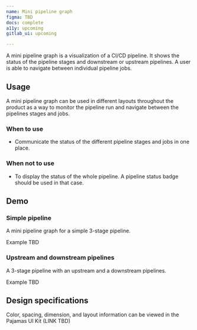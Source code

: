 ```yaml
---
name: Mini pipeline graph
figma: TBD
docs: complete
a11y: upcoming
gitlab_ui: upcoming

---
```


A mini pipeline graph is a visualization of a CI/CD pipeline. It shows the status of the pipeline stages and downstream or upstream pipelines. A user is able to navigate between individual pipeline jobs.

## Usage

A mini pipeline graph can be used in different layouts throughout the product as a way to monitor the pipeline run and navigate between the pipelines stages and jobs.

### When to use

- Communicate the status of the different pipeline stages and jobs in one place.

### When not to use

- To display the status of the whole pipeline. A pipeline status badge should be used in that case.

## Demo

### Simple pipeline

A mini pipeline graph for a simple 3-stage pipeline.

Example TBD

### Upstream and downstream pipelines

A 3-stage pipeline with an upstream and a downstream pipelines.

Example TBD

## Design specifications

Color, spacing, dimension, and layout information can be viewed in the Pajamas UI Kit (LINK TBD)

